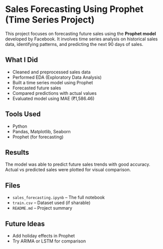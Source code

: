 # Sales Forecasting Using Prophet (Time Series Project)

This project focuses on forecasting future sales using the **Prophet model** developed by Facebook. It involves time series analysis on historical sales data, identifying patterns, and predicting the next 90 days of sales.

## What I Did
- Cleaned and preprocessed sales data
- Performed EDA (Exploratory Data Analysis)
- Built a time series model using Prophet
- Forecasted future sales
- Compared predictions with actual values
- Evaluated model using MAE (₹1,586.46)

## Tools Used
- Python
- Pandas, Matplotlib, Seaborn
- Prophet (for forecasting)

## Results
The model was able to predict future sales trends with good accuracy. Actual vs predicted sales were plotted for visual comparison.

## Files
- `sales_forecasting.ipynb` – The full notebook
- `train.csv` – Dataset used (if sharable)
- `README.md` – Project summary

## Future Ideas
- Add holiday effects in Prophet
- Try ARIMA or LSTM for comparison
